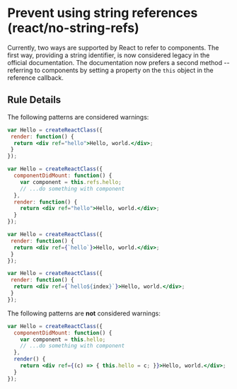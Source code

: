 # Prevent using string references (react/no-string-refs)

Currently, two ways are supported by React to refer to components. The first way, providing a string identifier, is now considered legacy in the official documentation. The documentation now prefers a second method -- referring to components by setting a property on the `this` object in the reference callback.

## Rule Details

The following patterns are considered warnings:

```jsx
var Hello = createReactClass({
 render: function() {
  return <div ref="hello">Hello, world.</div>;
 }
});
```

```jsx
var Hello = createReactClass({
  componentDidMount: function() {
    var component = this.refs.hello;
    // ...do something with component
  },
  render: function() {
    return <div ref="hello">Hello, world.</div>;
  }
});
```

```jsx
var Hello = createReactClass({
 render: function() {
  return <div ref={`hello`}>Hello, world.</div>;
 }
});
```

```jsx
var Hello = createReactClass({
 render: function() {
  return <div ref={`hello${index}`}>Hello, world.</div>;
 }
});
```

The following patterns are **not** considered warnings:

```jsx
var Hello = createReactClass({
  componentDidMount: function() {
    var component = this.hello;
    // ...do something with component
  },
  render() {
    return <div ref={(c) => { this.hello = c; }}>Hello, world.</div>;
  }
});
```
